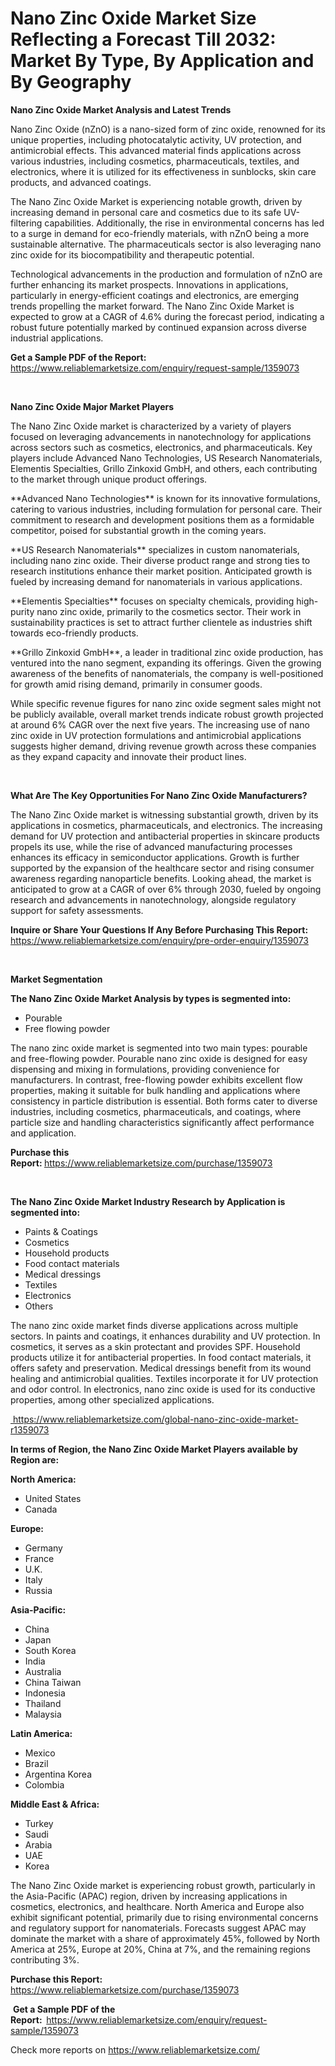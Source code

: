 <p><h1>Nano Zinc Oxide Market Size Reflecting a Forecast Till 2032: Market By Type, By Application and By Geography</h1></p><p><strong>Nano Zinc Oxide Market Analysis and Latest Trends</strong></p>
<p><p>Nano Zinc Oxide (nZnO) is a nano-sized form of zinc oxide, renowned for its unique properties, including photocatalytic activity, UV protection, and antimicrobial effects. This advanced material finds applications across various industries, including cosmetics, pharmaceuticals, textiles, and electronics, where it is utilized for its effectiveness in sunblocks, skin care products, and advanced coatings.</p><p>The Nano Zinc Oxide Market is experiencing notable growth, driven by increasing demand in personal care and cosmetics due to its safe UV-filtering capabilities. Additionally, the rise in environmental concerns has led to a surge in demand for eco-friendly materials, with nZnO being a more sustainable alternative. The pharmaceuticals sector is also leveraging nano zinc oxide for its biocompatibility and therapeutic potential.</p><p>Technological advancements in the production and formulation of nZnO are further enhancing its market prospects. Innovations in applications, particularly in energy-efficient coatings and electronics, are emerging trends propelling the market forward. The Nano Zinc Oxide Market is expected to grow at a CAGR of 4.6% during the forecast period, indicating a robust future potentially marked by continued expansion across diverse industrial applications.</p></p>
<p><strong>Get a Sample PDF of the Report:&nbsp;</strong> <a href="https://www.reliablemarketsize.com/enquiry/request-sample/1359073?utm_campaign=2995&utm_medium=2&utm_source=Github&utm_content=ia&utm_term=22032025&utm_id=nano-zinc-oxide">https://www.reliablemarketsize.com/enquiry/request-sample/1359073</a></p>
<p>&nbsp;</p>
<p><strong>Nano Zinc Oxide Major Market Players</strong></p>
<p><p>The Nano Zinc Oxide market is characterized by a variety of players focused on leveraging advancements in nanotechnology for applications across sectors such as cosmetics, electronics, and pharmaceuticals. Key players include Advanced Nano Technologies, US Research Nanomaterials, Elementis Specialties, Grillo Zinkoxid GmbH, and others, each contributing to the market through unique product offerings.</p><p>**Advanced Nano Technologies** is known for its innovative formulations, catering to various industries, including formulation for personal care. Their commitment to research and development positions them as a formidable competitor, poised for substantial growth in the coming years.</p><p>**US Research Nanomaterials** specializes in custom nanomaterials, including nano zinc oxide. Their diverse product range and strong ties to research institutions enhance their market position. Anticipated growth is fueled by increasing demand for nanomaterials in various applications.</p><p>**Elementis Specialties** focuses on specialty chemicals, providing high-purity nano zinc oxide, primarily to the cosmetics sector. Their work in sustainability practices is set to attract further clientele as industries shift towards eco-friendly products.</p><p>**Grillo Zinkoxid GmbH**, a leader in traditional zinc oxide production, has ventured into the nano segment, expanding its offerings. Given the growing awareness of the benefits of nanomaterials, the company is well-positioned for growth amid rising demand, primarily in consumer goods.</p><p>While specific revenue figures for nano zinc oxide segment sales might not be publicly available, overall market trends indicate robust growth projected at around 6% CAGR over the next five years. The increasing use of nano zinc oxide in UV protection formulations and antimicrobial applications suggests higher demand, driving revenue growth across these companies as they expand capacity and innovate their product lines.</p></p>
<p>&nbsp;</p>
<p><strong>What Are The Key Opportunities For Nano Zinc Oxide Manufacturers?</strong></p>
<p><p>The Nano Zinc Oxide market is witnessing substantial growth, driven by its applications in cosmetics, pharmaceuticals, and electronics. The increasing demand for UV protection and antibacterial properties in skincare products propels its use, while the rise of advanced manufacturing processes enhances its efficacy in semiconductor applications. Growth is further supported by the expansion of the healthcare sector and rising consumer awareness regarding nanoparticle benefits. Looking ahead, the market is anticipated to grow at a CAGR of over 6% through 2030, fueled by ongoing research and advancements in nanotechnology, alongside regulatory support for safety assessments.</p></p>
<p><strong>Inquire or Share Your Questions If Any Before Purchasing This Report:</strong> <a href="https://www.reliablemarketsize.com/enquiry/pre-order-enquiry/1359073?utm_campaign=2995&utm_medium=2&utm_source=Github&utm_content=ia&utm_term=22032025&utm_id=nano-zinc-oxide">https://www.reliablemarketsize.com/enquiry/pre-order-enquiry/1359073</a></p>
<p>&nbsp;</p>
<p><strong>Market Segmentation</strong></p>
<p><strong>The Nano Zinc Oxide Market Analysis by types is segmented into:</strong></p>
<p><ul><li>Pourable</li><li>Free flowing powder</li></ul></p>
<p><p>The nano zinc oxide market is segmented into two main types: pourable and free-flowing powder. Pourable nano zinc oxide is designed for easy dispensing and mixing in formulations, providing convenience for manufacturers. In contrast, free-flowing powder exhibits excellent flow properties, making it suitable for bulk handling and applications where consistency in particle distribution is essential. Both forms cater to diverse industries, including cosmetics, pharmaceuticals, and coatings, where particle size and handling characteristics significantly affect performance and application.</p></p>
<p><strong>Purchase this Report:&nbsp;</strong><a href="https://www.reliablemarketsize.com/purchase/1359073?utm_campaign=2995&utm_medium=2&utm_source=Github&utm_content=ia&utm_term=22032025&utm_id=nano-zinc-oxide">https://www.reliablemarketsize.com/purchase/1359073</a></p>
<p>&nbsp;</p>
<p><strong>The Nano Zinc Oxide Market Industry Research by Application is segmented into:</strong></p>
<p><ul><li>Paints & Coatings</li><li>Cosmetics</li><li>Household products</li><li>Food contact materials</li><li>Medical dressings</li><li>Textiles</li><li>Electronics</li><li>Others</li></ul></p>
<p><p>The nano zinc oxide market finds diverse applications across multiple sectors. In paints and coatings, it enhances durability and UV protection. In cosmetics, it serves as a skin protectant and provides SPF. Household products utilize it for antibacterial properties. In food contact materials, it offers safety and preservation. Medical dressings benefit from its wound healing and antimicrobial qualities. Textiles incorporate it for UV protection and odor control. In electronics, nano zinc oxide is used for its conductive properties, among other specialized applications.</p></p>
<p><a href="https://www.reliablemarketsize.com/global-nano-zinc-oxide-market-r1359073?utm_campaign=2995&utm_medium=2&utm_source=Github&utm_content=ia&utm_term=22032025&utm_id=nano-zinc-oxide">&nbsp;https://www.reliablemarketsize.com/global-nano-zinc-oxide-market-r1359073</a></p>
<p><strong>In terms of Region, the Nano Zinc Oxide Market Players available by Region are:</strong></p>
<p>
    <p> <strong> North America: </strong>
        <ul>
            <li>United States</li>
            <li>Canada</li>
        </ul>
        </p> 
    <p> <strong> Europe: </strong>
        <ul>
            <li>Germany</li>
            <li>France</li>
            <li>U.K.</li>
            <li>Italy</li>
            <li>Russia</li>
        </ul>
        </p> 
    <p> <strong> Asia-Pacific: </strong>
        <ul>
            <li>China</li>
            <li>Japan</li>
            <li>South Korea</li>
            <li>India</li>
            <li>Australia</li>
            <li>China Taiwan</li>
            <li>Indonesia</li>
            <li>Thailand</li>
            <li>Malaysia</li>
        </ul>
        </p> 
    <p> <strong> Latin America: </strong>
        <ul>
            <li>Mexico</li>
            <li>Brazil</li>
            <li>Argentina Korea</li>
            <li>Colombia</li>
        </ul>
        </p> 
    <p> <strong> Middle East & Africa: </strong>
        <ul>
            <li>Turkey</li>
            <li>Saudi</li>
            <li>Arabia</li>
            <li>UAE</li>
            <li>Korea</li>
        </ul>
    </p>
    </p>
<p><p>The Nano Zinc Oxide market is experiencing robust growth, particularly in the Asia-Pacific (APAC) region, driven by increasing applications in cosmetics, electronics, and healthcare. North America and Europe also exhibit significant potential, primarily due to rising environmental concerns and regulatory support for nanomaterials. Forecasts suggest APAC may dominate the market with a share of approximately 45%, followed by North America at 25%, Europe at 20%, China at 7%, and the remaining regions contributing 3%.</p></p>
<p><strong>Purchase this Report: </strong><a href="https://www.reliablemarketsize.com/purchase/1359073?utm_campaign=2995&utm_medium=2&utm_source=Github&utm_content=ia&utm_term=22032025&utm_id=nano-zinc-oxide">https://www.reliablemarketsize.com/purchase/1359073</a></p>
<p>&nbsp;<strong>Get a Sample PDF of the Report:&nbsp;&nbsp;</strong><a href="https://www.reliablemarketsize.com/enquiry/request-sample/1359073?utm_campaign=2995&utm_medium=2&utm_source=Github&utm_content=ia&utm_term=22032025&utm_id=nano-zinc-oxide">https://www.reliablemarketsize.com/enquiry/request-sample/1359073</a></p>
<p><strong></strong></p>
<p>Check more reports on <a href="https://www.reliablemarketsize.com/?utm_campaign=2995&utm_medium=2&utm_source=Github&utm_content=ia&utm_term=22032025&utm_id=nano-zinc-oxide">https://www.reliablemarketsize.com/</a></p>